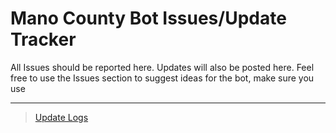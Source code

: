 # Mano County Bot Issues/Update Tracker

All Issues should be reported here. Updates will also be posted here.
Feel free to use the Issues section to suggest ideas for the bot, make sure you use

---

> [Update Logs](https://github.com/TheMysticc/ManoCountyBot/wiki)
